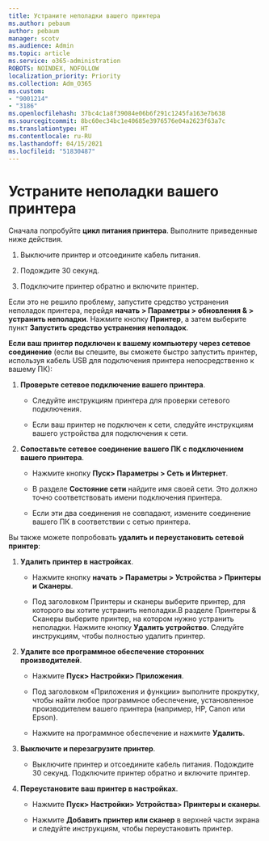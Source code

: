 ```yaml
---
title: Устраните неполадки вашего принтера
ms.author: pebaum
author: pebaum
manager: scotv
ms.audience: Admin
ms.topic: article
ms.service: o365-administration
ROBOTS: NOINDEX, NOFOLLOW
localization_priority: Priority
ms.collection: Adm_O365
ms.custom:
- "9001214"
- "3186"
ms.openlocfilehash: 37bc4c1a8f39084e06b6f291c1245fa163e7b638
ms.sourcegitcommit: 8bc60ec34bc1e40685e3976576e04a2623f63a7c
ms.translationtype: HT
ms.contentlocale: ru-RU
ms.lasthandoff: 04/15/2021
ms.locfileid: "51830487"
---
```

# <a name="troubleshoot-your-printer"></a>Устраните неполадки вашего принтера

Сначала попробуйте **цикл питания принтера**. Выполните приведенные ниже действия.

1. Выключите принтер и отсоедините кабель питания.

2. Подождите 30 секунд.

3. Подключите принтер обратно и включите принтер.

Если это не решило проблему, запустите средство устранения неполадок принтера, перейдя **начать > Параметры > обновления & > устранить неполадки**. Нажмите кнопку **Принтер**, а затем выберите пункт **Запустить средство устранения неполадок**.

**Если ваш принтер подключен к вашему компьютеру через сетевое соединение** (если вы спешите, вы сможете быстро запустить принтер, используя кабель USB для подключения принтера непосредственно к вашему ПК):

1. **Проверьте сетевое подключение вашего принтера**.
    
    - Следуйте инструкциям принтера для проверки сетевого подключения.

    - Если ваш принтер не подключен к сети, следуйте инструкциям вашего устройства для подключения к сети.

2. **Сопоставьте сетевое соединение вашего ПК с подключением вашего принтера**.

    - Нажмите кнопку **Пуск> Параметры > Сеть и Интернет**.

    - В разделе **Состояние сети** найдите имя своей сети. Это должно точно соответствовать имени подключения принтера.

    - Если эти два соединения не совпадают, измените соединение вашего ПК в соответствии с сетью принтера.

Вы также можете попробовать **удалить и переустановить сетевой принтер**:

1. **Удалить принтер в настройках**.

    - Нажмите кнопку **начать > Параметры > Устройства > Принтеры и Сканеры**.

    - Под заголовком Принтеры и сканеры выберите принтер, для которого вы хотите устранить неполадки.В разделе Принтеры & Сканеры выберите принтер, на котором нужно устранить неполадки. Нажмите кнопку **Удалить устройство**. Следуйте инструкциям, чтобы полностью удалить принтер.

2. **Удалите все программное обеспечение сторонних производителей**.

    - Нажмите **Пуск> Настройки> Приложения**.

    - Под заголовком «Приложения и функции» выполните прокрутку, чтобы найти любое программное обеспечение, установленное производителем вашего принтера (например, HP, Canon или Epson).

    - Нажмите на программное обеспечение и нажмите **Удалить**.

3. **Выключите и перезагрузите принтер**.

    - Выключите принтер и отсоедините кабель питания. Подождите 30 секунд. Подключите принтер обратно и включите принтер.

4. **Переустановите ваш принтер в настройках**.

    - Нажмите **Пуск> Настройки> Устройства> Принтеры и сканеры**.
 
    - Нажмите **Добавить принтер или сканер** в верхней части экрана и следуйте инструкциям, чтобы переустановить принтер.
